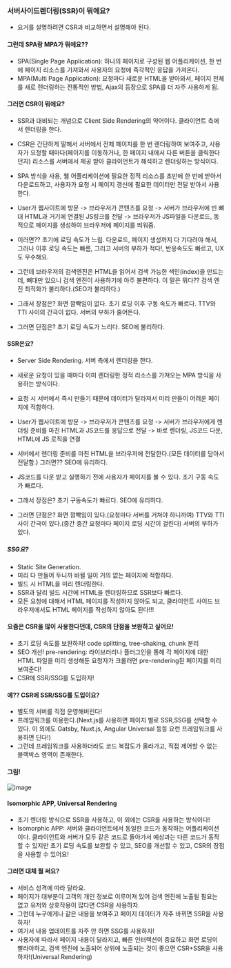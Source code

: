 ### 서버사이드렌더링(SSR)이 뭐에요?
- 요거를 설명하려면 CSR과 비교하면서 설명해야 된다.

#### 그런데 SPA랑 MPA가 뭐에요??
- SPA(Single Page Application): 하나의 페이지로 구성된 웹 어플리케이션,  한 번에 페이지 리소스를 가져와서 사용자의 요청에 즉각적인 응답을
가져온다.
- MPA(Multi Page Application): 요청마다 새로운 HTML을 받아와서, 페이지 전체를 새로 렌더링하는 전통적인 방법, Ajax의 등장으로 SPA를 더 자주 사용하게 됨. 

#### 그러면 CSR이 뭐에요?
- SSR과 대비되는 개념으로 Client Side Rendering의 약어이다. 클라이언트 측에서 렌더링을 한다.
- CSR은 간단하게 말해서 서버에서 전체 페이지를 한 번 렌더링하여 보여주고, 사용자가 요청할 때마다(페이지를 이동하거나, 한 페이지 내에서
다른 버튼을 클릭한다던지) 리소스를 서버에서 제공 받아 클라이언트가 해석하고 렌더링하는 방식이다.
- SPA 방식을 사용, 웹 어플리케이션에 필요한 정적 리소스를 초반에 한 번에 받아서 다운로드하고, 사용자가 요청 시 페이지 갱신에 필요한 데이터만
전달 받아서 사용한다.
- User가 웹사이트에 방문 -> 브라우저가 콘텐츠를 요청 -> 서버가 브라우저에 빈 뼈대 HTML과 거기에 연결된 JS링크를 전달
-> 브라우저가 JS파일을 다운로드, 동적으로 페이지를 생성하여 브라우저에 페이지를 띄워줌.
- 이러면?? 초기에 로딩 속도가 느림. 다운로드, 페이지 생성까지 다 기다려야 해서, 그러나 이후 로딩 속도는 빠름, 그리고 서버의 부하가 적다!, 반응속도도 빠르고, UX도 우수해요.

- 그런데 브라우저의 검색엔진은 HTML을 읽어서 검색 가능한 색인(index)을 만드는데, 뼈대만 있으니 검색 엔진이 사용하기에 아주 불편하다.
이 말은 뭐다?? 검색 엔진 최적화가 불리하다.(SEO가 불리하다.)

- 그래서 장점은? 화면 깜빡임이 없다. 초기 로딩 이후 구동 속도가 빠르다. TTV와 TTI 사이의 간극이 없다. 서버의 부하가 줄어든다.
- 그러면 단점은? 초기 로딩 속도가 느리다. SEO에 불리하다.


#### SSR은요?
- Server Side Rendering. 서버 측에서 렌더링을 한다.
- 새로운 요청이 있을 때마다 이미 렌더링한 정적 리소스를 가져오는 MPA 방식을 사용하는 방식이다.
- 요청 시 서버에서 즉시 만들기 때문에 데이터가 달라져서 미리 만들이 어려운 페이지에 적합하다.
- User가 웹사이트에 방문 -> 브라우저가 콘텐츠를 요청 -> 서버가 브라우저에게 렌더링 준비를 마친 HTML과 JS코드를 응답으로 전달 -> 바로 렌더링, JS코드 다운, HTML에 JS 로직을 연결
- 서버에서 렌더링 준비를 마친 HTML을 브라우저에 전달한다.(모든 데이터를 담아서 전달함.) 그러면?? SEO에 유리하다.
- JS코드를 다운 받고 실행하기 전에 사용자가 페이지를 볼 수 있다. 초기 구동 속도가 빠르다.

- 그래서 장점은? 초기 구동속도가 빠르다. SEO에 유리하다.
- 그러면 단점은? 화면 깜빡임이 있다.(요청마다 서버를 거쳐야 하니까여) TTV와 TTI 사이 간극이 있다.(중간 중간 요청마다 페이지 로딩 시간이 걸린다) 서버의 부하가 있다.

##### SSG요?
- Static Site Generation. 
- 미리 다 만들어 두니까 바뀔 일이 거의 없는 페이지에 적합하다.
- 빌드 시 HTML을 미리 렌더링한다.
- SSR과 달리 빌드 시간에 HTML을 렌더링하므로 SSR보다 빠르다.
- 모든 요청에 대해서 HTML 페이지를 작성하지 않아도 되고, 클라이언트 사이드 브라우저에서도 HTML 페이지를 작성하지 않아도 된다!!!

#### 요즘은 CSR을 많이 사용한다던데, CSR의 단점을 보완하고 싶어요!
- 초기 로딩 속도를 보완하자! code splitting, tree-shaking, chunk 분리
- SEO 개선! pre-rendering: 라이브러리나 플러그인을 통해 각 페이지에 대한 HTML 파일을 미리 생성해둔 요청자가 크롤러면 pre-rendering된 페이지를 미리 보여준다!
- CSR에 SSR/SSG를 도입하자!
  
#### 예?? CSR에 SSR/SSG를 도입이요?
- 별도의 서버를 직접 운영해버린다!
- 프레임워크를 이용한다.(Next.js를 사용하면 페이지 별로 SSR,SSG를 선택할 수 있다. 이 외에도 Gatsby, Nuxt.js, Angular Universal 등등 요런 프레임워크를 사용하면 딘다!)
- 그런데 프레임워크를 사용하더라도 코드 복잡도가 올라가고, 직접 제어할 수 없는 블랙박스 영역이 존재한다.

#### 그림!
![image](https://github.com/user-attachments/assets/10b08cf6-8560-492f-955e-a9b7995f66b1)

#### Isomorphic APP, Universal Rendering
- 초기 렌더링 방식으로 SSR을 사용하고, 이 외에는 CSR을 사용하는 방식이다!
- Isomorphic APP: 서버와 클라이언트에서 동일한 코드가 동작하는 어플리케이션이다. 클라이언트와 서버가 모두 같은 코드로 돌아가서
예상과는 다른 코드가 동작할 수 있지만  초기 로딩 속도를 보완할 수 있고, SEO를 개선할 수 있고, CSR의 장점을 사용할 수 있어요!

#### 그러면 대체 뭘 써요?
- 서비스 성격에 따라 달라요.
- 페이지가 대부분이 고객의 개인 정보로 이루어져 있어 검색 엔진에 노출될 필요는 없고 유저와 상호작용이 많다면 CSR을 사용하자.
- 그런데 누구에게나 같은 내용을 보여주고 페이지 데이터가 자주 바뀌면 SSR을 사용하자!
- 여기서 내용 업데이트를 자주 안 하면 SSG를 사용하자!
- 사용자에 따라서 페이지 내용이 달라지고, 빠른 인터랙션이 중요하고 화면 로딩이 빨라야하고, 검색 엔진에 노출되어 상위에 노출되는 것이 좋으면 CSR+SSR을 사용하자!(Universal Rendering)
